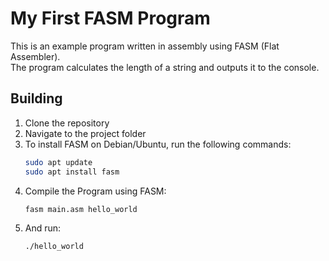 # My First FASM Program

This is an example program written in assembly using FASM (Flat Assembler).  
The program calculates the length of a string and outputs it to the console.

## Building

1. Clone the repository
2. Navigate to the project folder
3. To install FASM on Debian/Ubuntu, run the following commands:
    ```bash
    sudo apt update
    sudo apt install fasm
    ```
4. Compile the Program using FASM:
    ```bash
    fasm main.asm hello_world
    ```
5. And run:
    ```
    ./hello_world
    ```